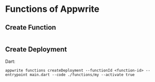 # Functions of Appwrite

## Create Function

```
```





## Create Deployment

Dart:

```
appwrite functions createDeployment --functionId <function-id> --entrypoint main.dart --code ./functions/my --activate true
```

